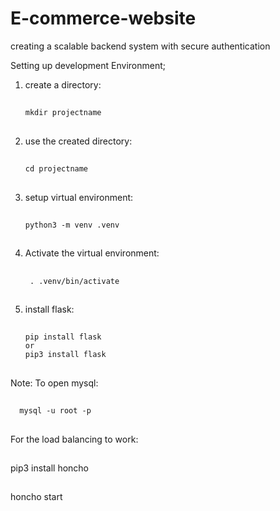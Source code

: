 # E-commerce-website
creating a scalable backend system with secure authentication

Setting up development Environment;
1. create a directory:
   ##
       mkdir projectname
   ##
3. use the created directory:
   ##
       cd projectname
   ##
5. setup virtual environment:
   ##
       python3 -m venv .venv
   ##
7. Activate the virtual environment:
   ##
        . .venv/bin/activate
   ##
8. install flask:
   ##
       pip install flask
       or
       pip3 install flask
   ##


Note: To open mysql:
##
      mysql -u root -p
##

For the load balancing to work:
##
   pip3 install honcho
##

##
   honcho start
##




